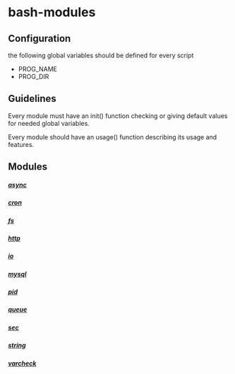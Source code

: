 # bash-modules

## Configuration

the following global variables should be defined for every script

* PROG_NAME
* PROG_DIR

## Guidelines

Every module must have an init() function checking or giving default values for needed global variables.

Every module should have an usage() function describing its usage and features.

## Modules

##### [async](/tree/master/modules/tree/master/modules/async/README.md)

##### [cron](/tree/master/modules/tree/master/modules/cron/README.md)

##### [fs](/tree/master/modules/tree/master/modules/fs/README.md)

##### [http](/tree/master/modules/tree/master/modules/http/README.md)

##### [io](/tree/master/modules/tree/master/modules/io/README.md)

##### [mysql](/tree/master/modules/tree/master/modules/mysql/README.md)

##### [pid](/tree/master/modules/tree/master/modules/pid/README.md)

##### [queue](/tree/master/modules/tree/master/modules/queue/README.md)

##### [sec](/tree/master/modules/tree/master/modules/sec/README.md)

##### [string](/tree/master/modules/tree/master/modules/string/README.md)

##### [varcheck](/tree/master/modules/tree/master/modules/varcheck/README.md)